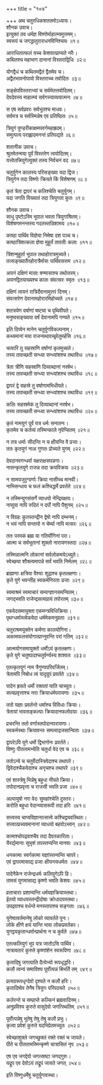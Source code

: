 +++
title = "१०४"

+++
अथ चतुरधिकशततमोऽध्यायः।  
शौनक उवाच।  
इत्युक्तं तव धर्मज्ञ विष्णोर्माहात्म्यमुत्तमम्।  
स्वरूपं च जगद्धातुराराधनविनिश्चयः ॥१॥

आराधितात्फलं यच्च केशवात्प्राप्यते नरैः।  
कथितश्च महाभाग दानानां विस्तराद्विधिः ॥२॥

योगद्वैधं च कथितमद्वैतं द्वैतमेव च।  
अद्वैतभावनोपायो विस्तराच्च तवोदितः ॥३॥

सङ्क्षेपविस्तराभ्यां च सर्वमेतत्तवोदितम्।  
देवदेवस्य माहात्म्यं सर्वगस्याव्ययात्मनः ॥४॥

स एष सर्वप्रवरः सर्वभूतश्च माधवः।  
सर्वमत्र च सर्वस्मिन्नेष एव प्रतिष्ठितः ॥५॥

त्रियुगं पुण्डरीकाक्षमपवर्गमहाह्रदम्।  
समुत्पत्य पराह्लादमनन्तं प्रतिपद्यते ॥६॥

शतानीक उवाच।  
श्रुतमेतन्मया पूर्वं विस्तरेण त्वयोदितम्।  
यत्त्वेतत्त्रियुगेत्युक्तं तस्य निर्वचनं वद ॥७॥

चतुर्युगेन कालस्य परिसङ्ख्या यदा द्विज।  
त्रियुगेन तदा विष्णोः क्रियते किं विशेषणम् ॥८॥

कृतं त्रेता द्वापरं च कलिश्चेति चतुर्युगम्।  
यदा जगति विख्यातं तदा त्रियुगता कुतः ॥९॥

शौनक उवाच।  
साधु पृष्टोऽस्मि भूपाल भवता त्रियुगाश्रितम्।  
विशेषणमनन्तस्य गदतस्तन्निशामय ॥१०॥

काष्ठा पार्थिव विज्ञेया निमेषा दश पञ्च च।  
काष्ठात्रिंशत्कला ज्ञेया मुहूर्तं तावतीः कलाः ॥११॥

त्रिंशन्मुहूर्ता भूपाल तथाहोरात्रमुच्यते।  
तत्सङ्ख्यातैरहोरात्रैर्मासः पार्थिवसत्तम ॥१२॥

अयनं दक्षिणं मासाः षण्मासाश्च तथोत्तरम्।  
अयनद्वितयाख्यश्च कालः संवत्सरः स्मृतः ॥१३॥

दक्षिणं त्वयनं रात्रिर्देवानामुत्तरं दिनम्।  
संवत्सरेण देवानामहोरारमिहोच्यते ॥१४॥

शतत्रयेण वर्षाणां षष्ट्या च पृथिवीपते।  
मनुष्यसङ्ख्यया वर्षं देवानामपि गण्यते ॥१५॥

इति दिव्येन मानेन चतुर्युगविकल्पनाम्।  
कथ्यमानां मया राजन्यथावच्छ्रोतुमर्हसि ॥१६॥

चत्वारि तु सहस्राणि वर्षाणां कृतमुच्यते।  
तस्य तावच्छती सन्ध्या सन्ध्यांशश्च तथाविधः ॥१७॥

त्रेता त्रीणि सहस्राणि दिव्याब्दानां नरर्षभ।  
तस्य तावच्छती सन्ध्या सन्ध्यांशश्च तथाविधः ॥१८॥

द्वापरं द्वे सहस्रे तु वर्षाणामभिधीयते।  
तस्य तावच्छती सन्ध्या सन्ध्यांशश्च तथाविधः ॥१९॥

कलिः सहस्रमेकं तु दिव्याब्दानां नरर्षभ।  
तस्य तावच्छती सन्ध्या सन्ध्यांशश्च तथाविधः ॥२०॥

कृतं नामयुगं पूर्वं यत्र धर्मः सनातनः।  
कृतमेव च कर्तव्यं तस्मिन्काले नृपेप्सितम् ॥२१॥

न तत्र धर्माः सीदन्ति न च क्षीयन्ति वै प्रजाः।  
ततः कृतयुगं नाअ गुणतः प्रोच्यते युगम् ॥२२॥

देवदानवगन्धर्वा यक्षराक्षसपन्नगाः।  
नासन्कृतयुगे राजन्न तदा क्रयविक्रयः ॥२३॥

न सामयजुरृग्वर्णाः क्रिया नासीच्च मानवी।  
नाभिसन्धाय च फलं कश्चिद्धर्मे प्रवर्तते ॥२४॥

न तस्मिन्युगसंसर्गे व्याधयो नेन्द्रियक्षयः।  
नासूया नापि रुदितं न दर्पो नापि पैशुनम् ॥२५॥

न विग्रहः कुतस्तन्द्रीन द्वेषो नापि दम्भनम्।  
न भयं नापि सन्तापो न चेर्ष्या नापि मत्सरः ॥२६॥

ततः परमकं ब्रह्म या गतिर्योगिनां परा।  
आत्मा च सर्वभूतानां शुक्लो नारायणस्तदा ॥२७॥

तस्मिन्नात्मनि लोकानां सर्वलोकमयेऽच्युते।  
स्वेच्छया शौक्ल्यमापन्ने सर्वं भवति निर्मलम् ॥२८॥

ब्राह्मणाः क्षत्रिया वैश्याः शूद्राश्च कृतलक्षणाः।  
कृते युगे भवन्तीह स्वकर्मनिरताः प्रजाः ॥२९॥

स्वमाश्रमं स्वमाचारं सम्यग्ज्ञानसमन्वितम्।  
जगद्भवति राजेन्द्रसत्यप्रायं तपोरतम् ॥३०॥

एकवेदसमायुक्ता एकमन्त्रविधिक्रियाः।  
पृथग्धर्मास्त्वेकवेदा धर्ममेकमनुव्रताः ॥३१॥

चतुराश्रमयुक्तेन कर्मणा कालयोगिना।  
अकामफलसंयोगात्प्राप्नुवन्ति परां गतिम् ॥३२॥

आत्मयोगसमायुक्तो धर्मोऽयं कृतलक्षणः।  
कृते युगे चतुष्पादश्चतुर्वर्ण्यस्य शाश्वतः ॥३३॥

एतत्कृतयुगं नाम त्रैगुण्यपरिवर्जितम्।  
त्रेतामपि निबोध त्वं यादृग्रूपं प्रवर्तते ॥३४॥

पादेन ह्रसते धर्मो रक्ततां याति चाच्युतः।  
सत्यप्रवृत्ताश्च नराः क्रियाधर्मपरायणाः ॥३५॥

ततो यज्ञाः प्रवर्तन्ते धर्माश्च विविधाः क्रियाः।  
त्रेतायां भावसङ्कल्पाः क्रियादानफलोदयाः ॥३६॥

प्रचरन्ति ततो वर्णास्तपोदानपरायणाः।  
स्वकर्मस्थाः क्रियावन्तः समत्वाद्रजसान्विताः ॥३७॥

द्वापरेऽपि युगे धर्मो द्विभागोनः प्रवर्तते।  
विष्णुः पीतत्वमभ्येति चतुर्धा वेद एव च ॥३८॥

ततोऽन्ये च चतुर्वेदास्त्रिवेदाश्च तथापरे।  
द्विवेदाश्चैकवेदाश्च अनृचश्च तथापरे ॥३९॥

एवं शास्त्रेषु भिन्नेषु बहुधा नीयते क्रिया।  
तपोदानप्रवृत्ता च राजसी भवति प्रजा ॥४०॥

अल्पायुषो नरा वेदः सुमहांश्चेति दुस्तरः।  
करोति बहुधा वेदान्व्यासरूपी तदा हरिः ॥४१॥

सत्त्वस्य चाप्यविज्ञानात्सत्त्वे कश्चिद्व्यवस्थितः।  
सत्त्वात्प्रच्यवमानानां व्याधयो बहवोऽभवन् ॥४२॥

कामाश्चोपद्रवाश्चैव तदा दैवतकारिताः।  
यैरर्द्यमानाः सुभृशं तपस्तप्यन्ति मानवाः ॥४३॥

धनकामाः स्वर्गकामा यज्ञांस्तन्वन्ति चापरे।  
एवं द्वापरमासाद्य प्रजाः क्षीयन्त्यधर्मतः ॥४४॥

पादेनैकेन राजेन्द्रधर्मः कलियुगेऽपि हि।  
तामसं युगमासाद्य कृष्णो भवति केशवः ॥४५॥

व्रताचाराः प्रशाम्यन्ति धर्मयज्ञक्रियास्तथा।  
ईतयो व्याधयस्तन्द्रीदोषाः क्रोधादयस्तथा।  
उपद्रवाश्च वर्धन्ते मनस्तापाश्च सङ्गताः ॥४६॥

युगेष्वावर्तमानेषु लोको व्यावर्तते पुनः।  
लोके क्षीणे क्षयं यान्ति भावा लोकप्रवर्तकाः।  
युगद्वयकृतान्धर्मान्प्रार्थना न च कुर्वते ॥४७॥

एतत्कलियुगं भूप यत्र जातोऽसि पार्थिव।  
नात्रावतारं कुरुते कृष्णांशेन स्वरूपिणा ॥४८॥

कृतादिषु जगत्पाति दैत्येभ्यो रूपधृद्धरिः।  
कलौ त्वन्यं समाविश्य पूर्वोत्पन्नं बिभर्ति तम् ॥४९॥

प्रत्यग्ररूपधृग्देवो दृश्यते न कलौ हरिः।  
कृतादिष्वेव तेनैष त्रियुगः परिपठ्यते ॥५०॥

कलेरन्ते च सम्प्राप्ते कल्किनं ब्रह्मवादिनम्।  
अनुप्रविश्य कुरुते वासुदेवो जगत्स्थितिम् ॥५१॥

पूर्वोत्पन्नेषु भूतेषु तेषु तेषु कलौ प्रभुः।  
कृत्वा प्रवेशं कुरुते यदभिप्रेतमच्युतः ॥५२॥

स्वेच्छाशुक्ले जगच्छुक्लं रक्ते रक्तं च जायते।  
पीते च पीततामस्मिन्कृष्णे चात्रासितं नृप ॥५३॥

एष एव जगद्देवो जगत्स्रष्टा जगद्गुरुः।  
यद्रूप एव देवोऽयं तद्रूपं जायते जगत् ॥५४॥

इति विष्णुधर्मेषु चतुर्युगावस्था।  
